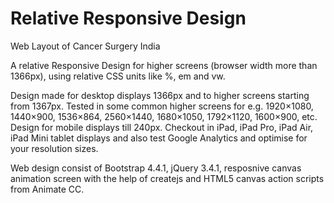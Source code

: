 # Relative Responsive Design
Web Layout of Cancer Surgery India

A relative Responsive Design for higher screens (browser width more than 1366px), using relative CSS units like %, em and vw. 

Design made for desktop displays 1366px and to higher screens starting from 1367px. Tested in some common higher screens for e.g. 1920×1080, 1440×900, 1536×864, 2560×1440, 1680×1050, 1792×1120, 1600×900, etc.
Design for mobile displays till 240px.
Checkout in iPad, iPad Pro, iPad Air, iPad Mini tablet displays and also test Google Analytics and optimise for your resolution sizes.

Web design consist of Bootstrap 4.4.1, jQuery 3.4.1, resposnive canvas animation screen with the help of createjs and HTML5 canvas action scripts from Animate CC.

